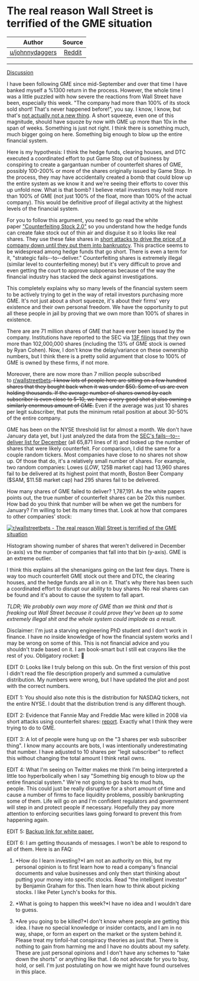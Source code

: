The real reason Wall Street is terrified of the GME situation
=============================================================

| Author       | Source       | 
| :-------------: |:-------------:|
|  [u/johnnydaggers](https://www.reddit.com/user/johnnydaggers/) | [Reddit](https://www.reddit.com/r/wallstreetbets/comments/l97ykd/the_real_reason_wall_street_is_terrified_of_the/) | 

---

[Discussion](https://www.reddit.com/r/wallstreetbets/search?q=flair_name%3A%22Discussion%22&restrict_sr=1)

I have been following GME since mid-September and over that time I have banked myself a %1300 return in the process. However, the whole time I was a little puzzled with how severe the reactions from Wall Street have been, especially this week. "The company had more than 100% of its stock sold short! That's never happened before!", you say. I know, I know, but that's [not actually not a new thing](https://www.forbes.com/2006/08/25/naked-shorts-global-links-cx_lm_0825naked.html?sh=f59ff078400b). A short squeeze, even one of this magnitude, should have squoze by now with GME up more than 10x in the span of weeks. Something is just not right. I think there is something much, much bigger going on here. Something big enough to blow up the entire financial system.

Here is my hypothesis: I think the hedge funds, clearing houses, and DTC executed a coordinated effort to put Game Stop out of business by conspiring to create a gargantuan number of counterfeit shares of GME, possibly 100-200% or more of the shares originally issued by Game Stop. In the process, they may have accidentally created a bomb that could blow up the entire system as we know it and we're seeing their efforts to cover this up unfold now. What is that bomb? I believe retail investors may hold more than 100% of GME (not just 100% of the float, more than 100% of the actual company). This would be definitive proof of illegal activity at the highest levels of the financial system.

For you to follow this argument, you need to go read the white paper ["Counterfeiting Stock 2.0"](http://counterfeitingstock.com/CS2.0/CounterfeitingStock.html) so you understand how the hedge funds can create fake stock out of thin air and disguise it so it looks like real shares. They use these fake shares in [short attacks to drive the price of a company down until they put them into bankruptcy](https://seekingalpha-com.cdn.ampproject.org/v/s/seekingalpha.com/amp/instablog/11442671-gerald-klein/3096735-anatomy-of-a-short-attack?amp_js_v=a6&amp_gsa=1&usqp=mq331AQHKAFQArABIA%3D%3D). This practice seems to be widespread among hedge funds that go short. There is even a term for it, "strategic fails--to--deliver." Counterfeiting shares is extremely illegal (similar level to counterfeiting money) but it's very difficult to prove and even getting the court to approve subpoenas because of the way the financial industry has stacked the deck against investigations.

This completely explains why so many levels of the financial system seem to be actively trying to get in the way of retail investors purchasing more GME. It's not just about a short squeeze, it's about their firms' very existence and their own personal freedom. We have the opportunity to put all these people in jail by proving that we own more than 100% of shares in existence.

There are are 71 million shares of GME that have ever been issued by the company. Institutions have reported to the SEC via [13F filings](https://fintel.io/so/us/gme) that they own more than 102,000,000 shares (including the 13% of GME stock is owned by Ryan Cohen). Now, I don't know the delay/variance on these ownership numbers, but I think there is a pretty solid argument that close to 100% of GME is owned by these firms, if not more.

Moreover, there are now more than 7 million people subscribed to [r/wallstreetbets](https://www.reddit.com/r/wallstreetbets/)~~. I know lots of people here are sitting on a few hundred shares that they bought back when it was under $50. Some of us are even holding thousands. If the average number of shares owned by each subscriber is even close to 5-10, we have a very good shot at also owning a similarly enormous amount of GME.~~ Even if the average was just 10 shares per legit subscriber, that puts the minimum retail position at about 30-50% of the entire company.

GME has been on the NYSE threshold list for almost a month. We don't have January data yet, but I just analyzed the data from the [SEC's fails--to--deliver list for December](https://www.sec.gov/data/foiadocsfailsdatahtm) (all 65,871 lines of it) and looked up the number of shares that were likely counterfeit. For comparison, I did the same for a couple random tickers. Most companies have close to no shares not show up. Of those that do, it's a relatively small number of shares. For example, two random companies: Lowes ($LOW, ~$125B market cap) had 13,960 shares fail to be delivered at its highest point that month, Boston Beer Company ($SAM, $11.5B market cap) had 295 shares fail to be delivered.

How many shares of GME failed to deliver? 1,787,191. As the white papers points out, the true number of counterfeit shares can be 20x this number. How bad do you think that number will be when we get the numbers for January? I'm willing to bet its many times that. Look at how that compares to other companies' stock:

[![r/wallstreetbets - The real reason Wall Street is terrified of the GME situation](https://preview.redd.it/g723jvyhine61.png?width=445&format=png&auto=webp&s=39bad6c47b428d364de36e9888de35b79572d1da)](https://preview.redd.it/g723jvyhine61.png?width=445&format=png&auto=webp&s=39bad6c47b428d364de36e9888de35b79572d1da)

Histogram showing number of shares that weren't delivered in December (x-axis) vs the number of companies that fall into that bin (y-axis). GME is an extreme outlier.

I think this explains all the shenanigans going on the last few days. There is way too much counterfeit GME stock out there and DTC, the clearing houses, and the hedge funds are all in on it. That's why there has been such a coordinated effort to disrupt our ability to buy shares. No real shares can be found and it's about to cause the system to fall apart.

*TLDR; We probably own way more of GME than we think and that is freaking out Wall Street because it could prove they've been up to some extremely illegal shit and the whole system could implode as a result.*

Disclaimer: I'm just a starving engineering PhD student and I don't work in finance. I have no inside knowledge of how the financial system works and I may be wrong on some of this. This is not financial advice and you shouldn't trade based on it. I am book-smart but I still eat crayons like the rest of you. Obligatory rocket: 🚀

EDIT 0: Looks like I truly belong on this sub. On the first version of this post I didn't read the file description properly and summed a cumulative distribution. My numbers were wrong, but I have updated the plot and post with the correct numbers.

EDIT 1: You should also note this is the distribution for NASDAQ tickers, not the entire NYSE. I doubt that the distribution trend is any different though.

EDIT 2: Evidence that Fannie May and Freddie Mac were killed in 2008 via short attacks using counterfeit shares: [report](https://www.sec.gov/comments/s7-08-09/s70809-407a.pdf). Exactly what I think they were trying to do to GME.

EDIT 3: A lot of people were hung up on the "3 shares per wsb subscriber thing". I know many accounts are bots, I was intentionally underestimating that number. I have adjusted to 10 shares per "legit subscriber" to reflect this without changing the total amount I think retail owns.

EDIT 4: What I'm seeing on Twitter makes me think I'm being interpreted a little too hyperbolically when I say "Something big enough to blow up the entire financial system." We're not going to go back to mud huts, people. This could just be really disruptive for a short amount of time and cause a number of firms to face liquidity problems, possibly bankrupting some of them. Life will go on and I'm confident regulators and government will step in and protect people if necessary. Hopefully they pay more attention to enforcing securities laws going forward to prevent this from happening again.

EDIT 5: [Backup link for white paper.](https://web.archive.org/web/20210131014127/counterfeitingstock.com/CS2.0/CounterfeitingStock.html)

EDIT 6: I am getting thousands of messages. I won't be able to respond to all of them. Here is an FAQ:

1.  *How do I learn investing?*I am not an authority on this, but my personal opinion is to first learn how to read a company's financial documents and value businesses and only then start thinking about putting your money into specific stocks. Read "the intelligent investor" by Benjamin Graham for this. Then learn how to think about picking stocks. I like Peter Lynch's books for this.

2.  *What is going to happen this week?*I have no idea and I wouldn't dare to guess.

3.  *Are you going to be killed?*I don't know where people are getting this idea. I have no special knowledge or insider contacts, and I am in no way, shape, or form an expert on the market or the system behind it. Please treat my tinfoil-hat conspiracy theories as just that. There is nothing to gain from harming me and I have no doubts about my safety. These are just personal opinions and I don't have any schemes to "take down the shorts" or anything like that. I do not advocate for you to buy, hold, or sell. I'm just postulating on how we might have found ourselves in this place.
